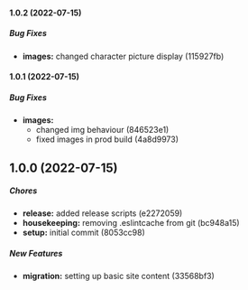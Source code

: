 #### 1.0.2 (2022-07-15)

##### Bug Fixes

-   **images:** changed character picture display (115927fb)

#### 1.0.1 (2022-07-15)

##### Bug Fixes

-   **images:**
    -   changed img behaviour (846523e1)
    -   fixed images in prod build (4a8d9973)

## 1.0.0 (2022-07-15)

##### Chores

-   **release:** added release scripts (e2272059)
-   **housekeeping:** removing .eslintcache from git (bc948a15)
-   **setup:** initial commit (8053cc98)

##### New Features

-   **migration:** setting up basic site content (33568bf3)
